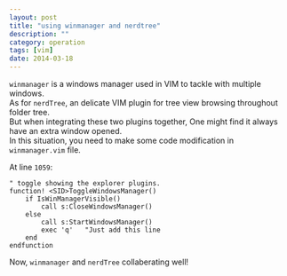 ```yaml
---
layout: post
title: "using winmanager and nerdtree"
description: ""
category: operation
tags: [vim]
date: 2014-03-18
---
```

`winmanager` is a windows manager used in VIM to tackle with multiple windows.  
As for `nerdTree`, an delicate VIM plugin for tree view browsing throughout folder tree.  
But when integrating these two plugins together, One might find it always have an extra window opened.  
In this situation, you need to make some code modification in `winmanager.vim` file.  

At line `1059`:  
```vim
" toggle showing the explorer plugins.
function! <SID>ToggleWindowsManager()
	if IsWinManagerVisible()
		call s:CloseWindowsManager()
	else
		call s:StartWindowsManager()
		exec 'q'   "Just add this line
	end
endfunction
```

Now, `winmanager` and `nerdTree` collaberating well!
